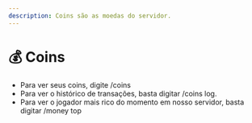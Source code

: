 ```yaml
---
description: Coins são as moedas do servidor.
---
```


# 💰 Coins

* Para ver seus coins, digite /coins
* Para ver o histórico de transações, basta digitar /coins log.&#x20;
* Para ver o jogador mais rico do momento em nosso servidor, basta digitar /money top
